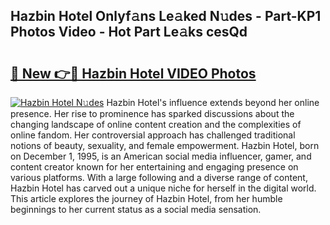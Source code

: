 ## Hazbin Hotel Onlyf𝚊ns Le𝚊ked N𝚞des - Part-KP1 Photos Video - Hot Part Le𝚊ks cesQd

# <h2><a href="http://ab67335.deff.icu/?id=Hazbin+Hotel">🔗 New 👉🔴 Hazbin Hotel VIDEO Photos</a></h2>

[![Hazbin Hotel N𝚞des](https://i.imgur.com/rIISA9y.gif)](http://ab67335.deff.icu/?id=Hazbin+Hotel)
Hazbin Hotel's influence extends beyond her online presence. Her rise to prominence has sparked discussions about the changing landscape of online content creation and the complexities of online fandom. Her controversial approach has challenged traditional notions of beauty, sexuality, and female empowerment. Hazbin Hotel, born on December 1, 1995, is an American social media influencer, gamer, and content creator known for her entertaining and engaging presence on various platforms. With a large following and a diverse range of content, Hazbin Hotel has carved out a unique niche for herself in the digital world. This article explores the journey of Hazbin Hotel, from her humble beginnings to her current status as a social media sensation.
